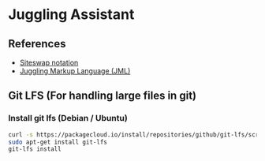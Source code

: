 # Juggling Assistant

## References
* [Siteswap notation](https://jugglinglab.org/html/ssnotation.html)
* [Juggling Markup Language (JML)](https://jugglinglab.org/html/jml.html)

## Git LFS (For handling large files in git)

### Install git lfs (Debian / Ubuntu)
```bash
curl -s https://packagecloud.io/install/repositories/github/git-lfs/script.deb.sh | sudo bash
sudo apt-get install git-lfs
git-lfs install
```



